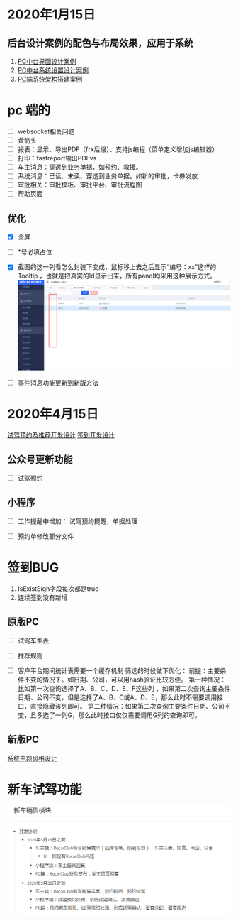 # 2020年1月15日 
## 后台设计案例的配色与布局效果，应用于系统
1. [PC中台界面设计案例](https://axhub.im/pro/7cd0482cb7ff9d8f )
2. [PC中台系统设置设计案例](https://axhub.im/pro/2e5a0ad573ac19bc/)
3. [PC端系统架构搭建案例](http://k7i9ot.axshare.cn)


# pc 端的
- [ ] websocket相关问题
- [ ] 黄箭头
- [ ] 报表：显示、导出PDF（frx后缀）、支持js编程（菜单定义增加js编辑器）
- [ ] 打印：fastreport输出PDFvs
- [ ] 车主消息：穿透到业务单据，如预约、救援。
- [ ] 系统消息：已读、未读、穿透到业务单据，如新的审批，卡券发放
- [ ] 审批相关：审批模板、审批平台、审批流程图
- [ ] 帮助页面

## 优化
- [x] 全屏 
- [ ] *号必填占位
- [x] 截图的这一列看怎么封装下变成，鼠标移上去之后显示“编号：xx”这样的Tooltip ，也就是把真实的Id显示出来，所有panel均采用这种展示方式。
![](assets/2020-02-03-12-22-25.png)
- [ ] 事件消息功能更新到新版方法


# 2020年4月15日
[试驾预约及推荐开发设计](https://mubu.com/doc/GAEDnPdEkG)
[签到开发设计](https://mubu.com/doc/7r-CT_tg5AG)

## 公众号更新功能
- [ ] 试驾预约

## 小程序
- [ ] 工作提醒中增加： 试驾预约提醒，单据处理
- [ ] 预约单修改部分文件


# 签到BUG
1. IsExistSign字段每次都是true
2. 连续签到没有新增


## 原版PC
- [ ] 试驾车型表
- [ ] 推荐规则
- [ ] 客户平台期间统计表需要一个缓存机制
筛选的时候做下优化：
前提：主要条件不变的情况下。如日期、公司，可以用hash验证比较方便。
第一种情况：比如第一次查询选择了A、B、C、D、E、F这些列
，如果第二次查询主要条件日期、公司不变，但是选择了A、B、C或A、D、E，那么此时不需要调用接口，直接隐藏该列即可。
第二种情况：如果第二次查询主要条件日期、公司不变，且多选了一列G，那么此时接口仅仅需要调用G列的查询即可。


## 新版PC
[系统主题风格设计](https://mubu.com/doc/WH2WFCbsQG)

# 新车试驾功能
![](assets/2020-04-27-13-25-58.png)



